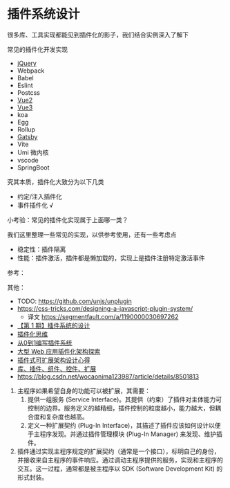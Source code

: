 # 插件系统设计

很多库、工具实现都能见到插件化的影子，我们结合实例深入了解下

常见的插件化开发实现

- [jQuery](https://learn.jquery.com/plugins/basic-plugin-creation/)
- Webpack
- Babel
- Eslint
- Postcss
- [Vue2](https://vuejs.org/v2/guide/plugins.html)
- [Vue3](https://v3.vuejs.org/guide/plugins.html)
- koa
- Egg
- Rollup
- [Gatsby](https://www.gatsbyjs.com/docs/creating-plugins/)
- Vite
- Umi 微内核
- vscode
- SpringBoot

究其本质，插件化大致分为以下几类

- 约定/注入插件化
- 事件插件化 √

小考验：常见的插件化实现属于上面哪一类？

我们这里整理一些常见的实现，以供参考使用，还有一些考虑点

- 稳定性：插件隔离
- 性能：插件激活，插件都是懒加载的，实现上是插件注册特定激活事件

参考：


其他：

- TODO: https://github.com/unjs/unplugin
- https://css-tricks.com/designing-a-javascript-plugin-system/
  - 译文 https://segmentfault.com/a/1190000030697262
- [【第 1 期】插件系统的设计](https://zhuanlan.zhihu.com/p/106183037)
- [插件化思维](https://github.com/ascoders/weekly/blob/master/%E5%89%8D%E6%B2%BF%E6%8A%80%E6%9C%AF/53.%E7%B2%BE%E8%AF%BB%E3%80%8A%E6%8F%92%E4%BB%B6%E5%8C%96%E6%80%9D%E7%BB%B4%E3%80%8B.md)
- [从0到1编写插件系统](https://www.zhihu.com/column/c_1255589339138379776)
- [大型 Web 应用插件化架构探索](https://zhuanlan.zhihu.com/p/357724347)
- [插件式可扩展架构设计心得](https://zhuanlan.zhihu.com/p/372381276)
- [库、插件、组件、控件、扩展](https://www.zhihu.com/question/49536781/answer/117606933)
- https://blog.csdn.net/wocaonima123987/article/details/8501813

1. 主程序如果希望自身的功能可以被扩展，其需要：
   1. 提供一组服务 (Service Interface)。其提供（约束）了插件对主体能力可控制的边界。服务定义的越精细，插件控制的粒度越小，能力越大，但耦合度和复杂度也越高。
   2. 定义一种扩展契约 (Plug-In Interface)，其描述了插件应该如何设计以便于主程序发现。并通过插件管理模块 (Plug-In Manager) 来发现、维护插件。
2. 插件通过实现主程序规定的扩展契约（通常是一个接口），标明自己的身份，并接收来自主程序的事件响应。通过调动主程序提供的服务，实现和主程序的交互。这一过程，通常都是被主程序以 SDK (Software Development Kit) 的形式封装。
